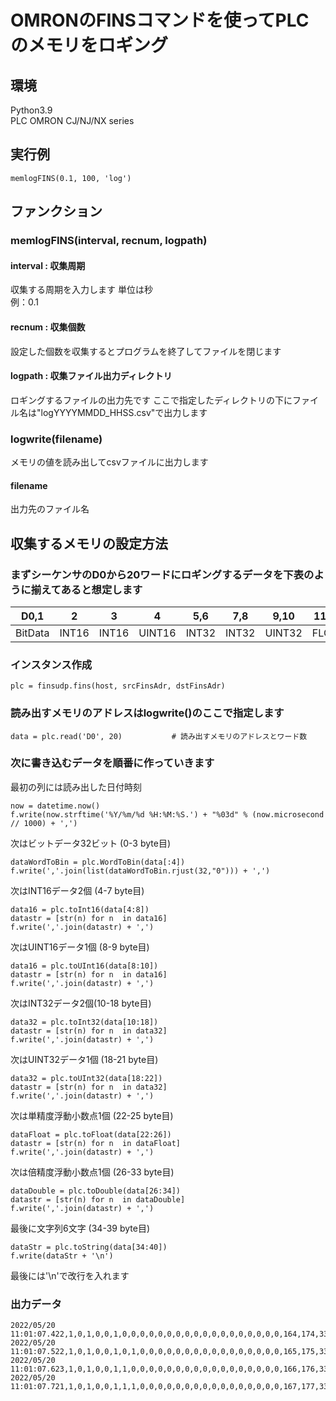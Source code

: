 # OMRONのFINSコマンドを使ってPLCのメモリをロギング

## 環境
Python3.9  
PLC OMRON CJ/NJ/NX series

## 実行例
```
memlogFINS(0.1, 100, 'log')
```
## ファンクション
### memlogFINS(interval, recnum, logpath)

#### interval : 収集周期
収集する周期を入力します 単位は秒  
例：0.1

#### recnum : 収集個数
設定した個数を収集するとプログラムを終了してファイルを閉じます

#### logpath : 収集ファイル出力ディレクトリ
ロギングするファイルの出力先です
ここで指定したディレクトリの下にファイル名は"logYYYYMMDD_HHSS.csv"で出力します

### logwrite(filename)
メモリの値を読み出してcsvファイルに出力します

#### filename
出力先のファイル名

## 収集するメモリの設定方法
### まずシーケンサのD0から20ワードにロギングするデータを下表のように揃えてあると想定します

| D0,1 | 2 | 3 | 4 | 5,6 | 7,8 | 9,10 | 11,12 | 13.14,15,16 | 17,18,19 |  
| --- | --- | --- | --- | --- | --- | --- | --- | --- | --- |  
| BitData | INT16 | INT16 | UINT16 | INT32 | INT32 | UINT32 | FLOAT | DOUBLE | STRING |

### インスタンス作成
```
plc = finsudp.fins(host, srcFinsAdr, dstFinsAdr)
```
### 読み出すメモリのアドレスはlogwrite()のここで指定します
```
data = plc.read('D0', 20)           # 読み出すメモリのアドレスとワード数
```

### 次に書き込むデータを順番に作っていきます  
最初の列には読み出した日付時刻
```
now = datetime.now()
f.write(now.strftime('%Y/%m/%d %H:%M:%S.') + "%03d" % (now.microsecond // 1000) + ',')
```

次はビットデータ32ビット (0-3 byte目)
```
dataWordToBin = plc.WordToBin(data[:4])
f.write(','.join(list(dataWordToBin.rjust(32,"0"))) + ',')
```

次はINT16データ2個 (4-7 byte目)
```
data16 = plc.toInt16(data[4:8])
datastr = [str(n) for n  in data16]
f.write(','.join(datastr) + ',')
```

次はUINT16データ1個 (8-9 byte目)
```
data16 = plc.toUInt16(data[8:10])
datastr = [str(n) for n  in data16]
f.write(','.join(datastr) + ',')
```

次はINT32データ2個(10-18 byte目)
```
data32 = plc.toInt32(data[10:18])
datastr = [str(n) for n  in data32]
f.write(','.join(datastr) + ',')
```

次はUINT32データ1個 (18-21 byte目)        
```
data32 = plc.toUInt32(data[18:22])
datastr = [str(n) for n  in data32]
f.write(','.join(datastr) + ',')
```

次は単精度浮動小数点1個 (22-25 byte目)
```
dataFloat = plc.toFloat(data[22:26])
datastr = [str(n) for n  in dataFloat]
f.write(','.join(datastr) + ',')
```

次は倍精度浮動小数点1個 (26-33 byte目)
```
dataDouble = plc.toDouble(data[26:34])
datastr = [str(n) for n  in dataDouble]
f.write(','.join(datastr) + ',')
```

最後に文字列6文字 (34-39 byte目)
```
dataStr = plc.toString(data[34:40])
f.write(dataStr + '\n')  
```
最後には'\n'で改行を入れます

### 出力データ
```
2022/05/20 11:01:07.422,1,0,1,0,0,1,0,0,0,0,0,0,0,0,0,0,0,0,0,0,0,0,0,0,164,174,33618,-286427,161302844,100444,16.50002670288086,19.54000000000001,ABC164
2022/05/20 11:01:07.522,1,0,1,0,0,1,0,1,0,0,0,0,0,0,0,0,0,0,0,0,0,0,0,0,165,175,33619,-286426,161302845,100444,16.600027084350586,19.64000000000001,ABC165
2022/05/20 11:01:07.623,1,0,1,0,0,1,1,0,0,0,0,0,0,0,0,0,0,0,0,0,0,0,0,0,166,176,33620,-286425,161302846,100444,16.700027465820312,19.740000000000013,ABC166
2022/05/20 11:01:07.721,1,0,1,0,0,1,1,1,0,0,0,0,0,0,0,0,0,0,0,0,0,0,0,0,167,177,33621,-286424,161302847,100444,16.80002784729004,19.840000000000014,ABC167
```

